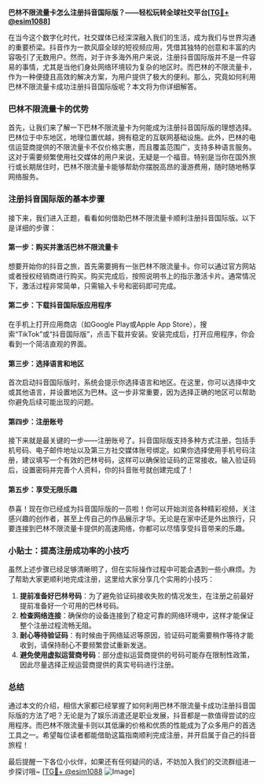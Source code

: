 **巴林不限流量卡怎么注册抖音国际版？——轻松玩转全球社交平台[[TG💪+ @esim1088](https://t.me/s/esim1088)]**

在当今这个数字化时代，社交媒体已经深深融入我们的生活，成为我们与世界沟通的重要桥梁。抖音作为一款风靡全球的短视频应用，凭借其独特的创意和丰富的内容吸引了无数用户。然而，对于许多海外用户来说，注册抖音国际版并不是一件容易的事情，尤其是当他们身处网络环境较为复杂的地区时。而巴林的不限流量卡，作为一种便捷且高效的解决方案，为用户提供了极大的便利。那么，究竟如何利用巴林不限流量卡成功注册抖音国际版呢？本文将为你详细解答。

### 巴林不限流量卡的优势

首先，让我们来了解一下巴林不限流量卡为何能成为注册抖音国际版的理想选择。巴林位于中东地区，地理位置优越，拥有稳定的互联网基础设施。此外，巴林的电信运营商提供的不限流量卡不仅价格实惠，而且覆盖范围广，支持多种语言服务。这对于需要频繁使用社交媒体的用户来说，无疑是一个福音。特别是当你在国外旅行或长期居住时，巴林不限流量卡能够帮助你摆脱高昂的漫游费用，随时随地畅享网络服务。

### 注册抖音国际版的基本步骤

接下来，我们进入正题，看看如何借助巴林不限流量卡顺利注册抖音国际版。以下是详细的步骤：

#### 第一步：购买并激活巴林不限流量卡

想要开始你的抖音之旅，首先需要拥有一张巴林不限流量卡。你可以通过官方网站或者授权经销商进行购买。购买完成后，按照说明书上的指示激活卡片。通常情况下，激活过程非常简单，只需输入卡号和密码即可完成。

#### 第二步：下载抖音国际版应用程序

在手机上打开应用商店（如Google Play或Apple App Store），搜索“TikTok”或“抖音国际版”，点击下载并安装。安装完成后，打开应用程序，你会看到一个简洁直观的界面。

#### 第三步：选择语言和地区

首次启动抖音国际版时，系统会提示你选择语言和地区。在这里，你可以选择中文或其他语言，并设置地区为巴林。这一步非常重要，因为选择正确的地区可以帮助你避免后续可能出现的问题。

#### 第四步：注册账号

接下来就是最关键的一步——注册账号了。抖音国际版支持多种方式注册，包括手机号码、电子邮件地址以及第三方社交媒体账号绑定。如果你选择使用手机号码注册，建议填写一个有效的巴林号码，这样可以确保验证码的正常接收。输入验证码后，设置密码并完善个人资料，你的抖音账号就创建完成了！

#### 第五步：享受无限乐趣

恭喜！现在你已经成为抖音国际版的一员啦！你可以开始浏览各种精彩视频，关注感兴趣的创作者，甚至上传自己的作品展示才华。无论是在家中还是外出旅行，只要连接到巴林不限流量卡提供的高速网络，你都可以尽情享受抖音带来的乐趣。

### 小贴士：提高注册成功率的小技巧

虽然上述步骤已经足够清晰明了，但在实际操作过程中可能会遇到一些小麻烦。为了帮助大家更顺利地完成注册，这里给大家分享几个实用的小技巧：

1. **提前准备好巴林号码**：为了避免验证码接收失败的情况发生，在注册之前最好提前准备好一个可用的巴林号码。
2. **检查网络连接**：确保你的设备连接到了稳定可靠的网络环境中，这样才能保证整个注册过程流畅无阻。
3. **耐心等待验证码**：有时候由于网络延迟等原因，验证码可能需要稍作等待才能收到，请保持耐心不要频繁尝试重新发送。
4. **避免使用虚拟运营商号码**：部分虚拟运营商提供的号码可能存在限制性政策，因此尽量选择正规运营商提供的真实号码进行注册。

### 总结

通过本文的介绍，相信大家都已经掌握了如何利用巴林不限流量卡成功注册抖音国际版的方法了吧？无论是为了娱乐消遣还是职业发展，抖音都是一款值得尝试的应用程序。而巴林不限流量卡则以其低廉的价格和优质的性能成为了众多用户的首选工具之一。希望每位读者都能借助这篇指南顺利完成注册，并开启属于自己的抖音旅程！

最后提醒一下各位小伙伴，如果还有任何疑问的话，不妨加入我们的交流群组进一步探讨哦~ [[TG💪+ @esim1088](https://t.me/s/esim1088) ![Image](https://i.postimg.cc/4NQfJmqS/Snipaste-2025-05-13-00-14-12.png)]